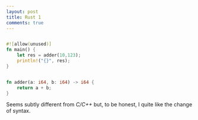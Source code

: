 ```yaml
---
layout: post
title: Rust 1
comments: true
---
```


```rust

#![allow(unused)]
fn main() {
    let res = adder(10,123);
    println!("{}", res);
}


fn adder(a: i64, b: i64) -> i64 {
    return a + b;
}

```

Seems subtly different from _C/C++_ but, to be honest, I quite like the change of syntax.
